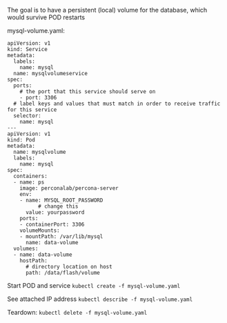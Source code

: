 The goal is to have a persistent (local) volume for the database, which would survive POD restarts

mysql-volume.yaml:

```
apiVersion: v1
kind: Service
metadata:
  labels:
    name: mysql
  name: mysqlvolumeservice
spec:
  ports:
    # the port that this service should serve on
    - port: 3306
  # label keys and values that must match in order to receive traffic for this service
  selector:
    name: mysql
---
apiVersion: v1
kind: Pod
metadata:
  name: mysqlvolume
  labels:
    name: mysql
spec:
  containers:
  - name: ps
    image: perconalab/percona-server
    env:
    - name: MYSQL_ROOT_PASSWORD
          # change this
      value: yourpassword
    ports:
    - containerPort: 3306
    volumeMounts:
    - mountPath: /var/lib/mysql
      name: data-volume
  volumes:
  - name: data-volume
    hostPath:
      # directory location on host
      path: /data/flash/volume
```

Start POD and service
`kubectl create -f mysql-volume.yaml`

See attached IP address
`kubectl describe -f mysql-volume.yaml`

Teardown:
`kubectl delete -f mysql-volume.yaml`
